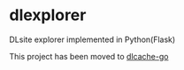 # dlexplorer
DLsite explorer implemented in Python(Flask)

This project has been moved to [dlcache-go](https://github.com/kohs100/dlcache-go)
